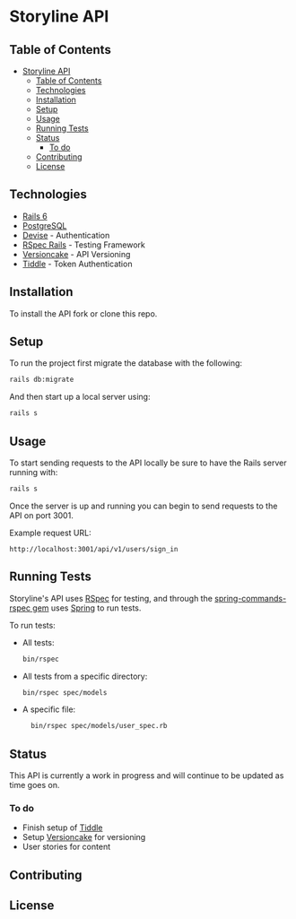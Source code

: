 # Storyline API

## Table of Contents
- [Storyline API](#storyline-api)
  - [Table of Contents](#table-of-contents)
  - [Technologies](#technologies)
  - [Installation](#installation)
  - [Setup](#setup)
  - [Usage](#usage)
  - [Running Tests](#running-tests)
  - [Status](#status)
    - [To do](#to-do)
  - [Contributing](#contributing)
  - [License](#license)

## Technologies
- [Rails 6](https://github.com/rails/rails)
- [PostgreSQL](https://github.com/ged/ruby-pg)
- [Devise](https://github.com/heartcombo/devise) - Authentication
- [RSpec Rails](https://github.com/rspec/rspec-rails) - Testing Framework
- [Versioncake](https://github.com/bwillis/versioncake) - API Versioning
- [Tiddle](https://github.com/adamniedzielski/tiddle) - Token Authentication

## Installation 
To install the API fork or clone this repo.

## Setup
To run the project first migrate the database with the following:

```bash
rails db:migrate
```

And then start up a local server using:
```bash
rails s
```
## Usage 
To start sending requests to the API locally be sure to have the Rails server running with:
```bash 
rails s
```

Once the server is up and running you can begin to send requests to the API on port 3001.

Example request URL: 
```
http://localhost:3001/api/v1/users/sign_in
```
## Running Tests

Storyline's API uses [RSpec](https://github.com/rspec/rspec-rails) for testing, and through the [spring-commands-rspec gem](https://github.com/jonleighton/spring-commands-rspec) uses [Spring](https://github.com/rails/spring) to run tests.

To run tests:

- All tests:
  ```bash
  bin/rspec
  ```
- All tests from a specific directory:
  ```bash
  bin/rspec spec/models
  ```
- A specific file:
  ```bash
    bin/rspec spec/models/user_spec.rb
  ```
## Status
This API is currently a work in progress and will continue to be updated as time goes on.

  ### To do
  - Finish setup of [Tiddle](https://github.com/adamniedzielski/tiddle)
  - Setup [Versioncake](https://github.com/bwillis/versioncake) for versioning
  - User stories for content

## Contributing

## License
